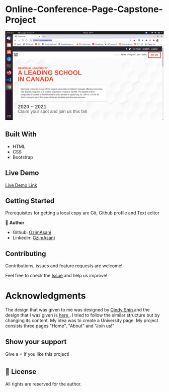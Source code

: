 # Online-Conference-Page-Capstone-Project

[](https://img.shields.io/badge/Microverse-blueviolet)

![screenshot](./media/Screen1.png)


## Built With

- HTML
- CSS
- Bootstrap

## Live Demo

[Live Demo Link](https://gracious-hermann-bdef87.netlify.app)

## Getting Started

Prerequisites for getting a local copy are Git, Github profile and Text editor

👤 **Author**

- Github: [GzimAsani](https://github.com/GzimAsani)
- Linkedin: [GzimAsani](https://www.linkedin.com/in/gzim-asani-83390a17a/)

## Contributing

Contributions, issues and feature requests are welcome!

Feel free to check the [Issue]() and help us improve!

# Acknowledgments

The design that was given to me was designed by <a href="https://www.behance.net/adagio07"> Cindy Shin </a> and the design that I was given is <a href="https://www.behance.net/gallery/29845175/CC-Global-Summit-2015"> here </a>. I tried to follow the similar structure but by changing its content. My idea was to create a University page. My project consists three pages "Home", "About" and "Join us!"

## Show your support

Give a ⭐️ if you like this project!

## 📝 License

All rights are reserved for the author.

